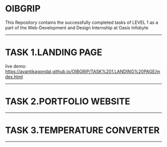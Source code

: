 # OIBGRIP
This Repository contains the successfully completed tasks of LEVEL 1 as a part of the Web-Development and Design Internship at Oasis Infobyte
*******************************
# TASK 1.LANDING PAGE 
live demo: https://avantikagondal.github.io/OIBGRIP/TASK%201.LANDING%20PAGE/index.html
*******************************
# TASK 2.PORTFOLIO WEBSITE
*******************************
# TASK 3.TEMPERATURE CONVERTER
*******************************
